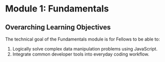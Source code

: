 # Module 1: Fundamentals

## Overarching Learning Objectives

The technical goal of the Fundamentals module is for Fellows to be able to:

1. Logically solve complex data manipulation problems using JavaScript.
1. Integrate common developer tools into everyday coding workflow.
